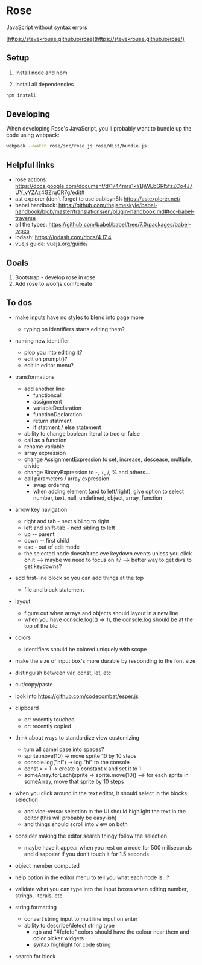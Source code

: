# Rose

JavaScript without syntax errors

[https://stevekrouse.github.io/rose](https://stevekrouse.github.io/rose/)

## Setup

1. Install node and npm

2. Install all dependencies

```bash
npm install
```

## Developing

When developing Rose's JavaScript, you'll probably want to bundle up the code using webpack:

```bash
webpack --watch rose/src/rose.js rose/dist/bundle.js          
```

## Helpful links

- rose actions: https://docs.google.com/document/d/1744mrs1kYBjWEbGRl5fzZCo4J7UY_vYZAz4GZrqCR7g/edit#
- ast explorer (don't forget to use babloyn6): https://astexplorer.net/
- babel handbook: https://github.com/thejameskyle/babel-handbook/blob/master/translations/en/plugin-handbook.md#toc-babel-traverse
- all the types: https://github.com/babel/babel/tree/7.0/packages/babel-types
- lodash: https://lodash.com/docs/4.17.4
- vuejs guide: vuejs.org/guide/

## Goals

1. Bootstrap - develop rose in rose
2. Add rose to woofjs.com/create

## To dos

- make inputs have no styles to blend into page more
  - typing on identifiers starts editing them? 

- naming new identifier
  - plop you into editing it?
  - edit on prompt()?
  - edit in editor menu?

- transformations
  - add another line
    - functioncall
    - assignment
    - variableDeclaration
    - functionDeclaration
    - return statment
    - if statment / else statement
  - ability to change boolean literal to true or false 
  - call as a function
  - rename variable  
  - array expression
  - change AssignmentExpression to set, increase, descease, multiple, divide
  - change BinaryExpression to -, +, /, % and others...
  - call parameters / array expression
    - swap ordering
    - when adding element (and to left/right), give option to select number, text, null, undefined, object, array, function

- arrow key navigation
  - right and tab - next sibling to right
  - left and shift-tab - next sibling to left
  - up -- parent
  - down -- first child
  - esc - out of edit mode
  - the selected node doesn't recieve keydown events unless you click on it --> maybe we need to focus on it? --> better way to get divs to get keydowns?

- add first-line block so you can add things at the top
  - file and block statement 

- layout
  - figure out when arrays and objects should layout in a new line
  - when you have console.log(() => 1), the console.log should be at the top of the blo

- colors
  - identifiers should be colored uniquely with scope

- make the size of input box's more durable by responding to the font size

- distinguish between var, const, let, etc

- cut/copy/paste

- look into https://github.com/codecombat/esper.js

- clipboard 
  - or: recently touched
  - or: recently copied

- think about ways to standardize view customizing
  - turn all camel case into spaces? 
  - sprite.move(10) -> move sprite 10 by 10 steps
  - console.log("hi") -> log "hi" to the console
  - const x = 1 -> create a constant x and set it to 1
  - someArray.forEach(sprite => sprite.move(10)) --> for each sprite in someArray, move that sprite by 10 steps

- when you click around in the text editor, it should select in the blocks selection
  - and vice-versa: selection in the UI should highlight the text in the editor (this will probably be easy-ish)
  - and things should scroll into view on both

- consider making the editor search thingy follow the selection
  - maybe have it appear when you rest on a node for 500 miliseconds and disappear if you don't touch it for 1.5 seconds

- object member computed

- help option in the editor menu to tell you what each node is...?

- validate what you can type into the input boxes when editing number, strings, literals, etc

- string formatting
  - convert string input to multiline input on enter
  - ability to describe/detect string type
    - rgb and "#fefefe" colors should have the colour near them and color picker widgets
    - syntax highlight for code string

- search for block